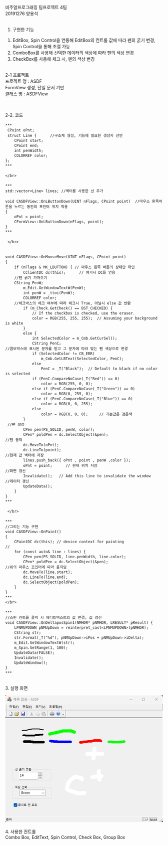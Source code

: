 
</br>
비주얼프로그래밍 팀프로젝트 4팀</br>
20191276 양용석 </br>
</br>

1. 구현한 기능</br>
  1) EditBox, Spin Control을 연동해 EditBox의 컨트롤 값에 따라 펜의 굵기 변경, Spin Control을 통해 조절 가능</br>
  2) ComboBox를 사용해 선택한 데이터의 색상에 따라 펜의 색상 변경</br>
  3) CheckBox를 사용해 체크 시, 펜의 색상 변경</br>
</br>
2-1 프로젝트 </br>
 프로젝트 명 : ASDF  </br>
 FormView 생성, 단일 문서 기반  </br>
 클래스 명 : ASDFView  </br>
  </br>
   </br>
   
2-2. 코드</br>
```
*** 
 CPoint oPnt;
 struct Line {      //구조체 형성, 기능에 필요한 생성자 선언
	CPoint start;
	CPoint end;
	int penWidth;
	COLORREF color;
};
***

</br>

*** 
std::vector<Line> lines; //벡터를 사용한 선 추가

void CASDFView::OnLButtonDown(UINT nFlags, CPoint point)  //마우스 왼쪽버튼을 누르는 동안의 포인터 위치 적용  
{
	oPnt = point;
	CFormView::OnLButtonDown(nFlags, point);
}
***

 </br>
 

void CASDFView::OnMouseMove(UINT nFlags, CPoint point)
{
	if (nFlags & MK_LBUTTON) { // 마우스 왼쪽 버튼의 상태만 확인
		CClientDC dc(this);      // 여기서 DC를 얻음
  	//펜 굵기 가져오기
  	CString PenW;
		m_Edit.GetWindowTextW(PenW);
		int penW = _ttoi(PenW);
		COLORREF color;
    //체크박스의 체크 여부에 따라 체크시 True, 아닐시 else 값 반환
		if (m_Check.GetCheck() == BST_CHECKED) {
			// If the checkbox is checked, use the eraser.
			color = RGB(255, 255, 255);  // Assuming your background is white
		}
		else {
			int SelectedColor = m_Cmb.GetCurSel();
			CString PenC;
//콤보박스에 표시된 문자를 받고 그 문자에 따라 맞는 펜 색상으로 변경
			if (SelectedColor != CB_ERR)
				m_Cmb.GetLBText(SelectedColor, PenC);
			else
				PenC = _T("Black");  // Default to black if no color is selected
			if (PenC.CompareNoCase(_T("Red")) == 0)
				color = RGB(255, 0, 0);
			else if (PenC.CompareNoCase(_T("Green")) == 0)
				color = RGB(0, 255, 0);
			else if (PenC.CompareNoCase(_T("Blue")) == 0)
				color = RGB(0, 0, 255);
			else
				color = RGB(0, 0, 0);     // 기본값은 검은색 
		}
 //펜 설정
		CPen pen(PS_SOLID, penW, color);
		CPen* poldPen = dc.SelectObject(&pen);
//펜 동작
		dc.MoveTo(oPnt);
		dc.LineTo(point);
//현재 값 벡터에 저장
		lines.push_back({ oPnt , point , penW ,color });
		oPnt = point;      // 현재 위치 저장
//화면 갱신
		Invalidate();   // Add this line to invalidate the window
//데이터 갱신
		UpdateData();
	}
}
***

 </br>
 
***
//그리는 기능 구현
void CASDFView::OnPaint()
{
	CPaintDC dc(this); // device context for painting
//
	for (const auto& line : lines) {
		CPen pen(PS_SOLID, line.penWidth, line.color);
		CPen* poldPen = dc.SelectObject(&pen);
//위의 마우스 포인터에 따라 움직임
		dc.MoveTo(line.start);
		dc.LineTo(line.end);
		dc.SelectObject(poldPen);
	}
}
***
</br>

***
//스핀 컨트롤 클릭 시 에디트텍스트의 값 변경, 값 갱신
void CASDFView::OnDeltaposSpin1(NMHDR* pNMHDR, LRESULT* pResult) {
	LPNMUPDOWN pNMUpDown = reinterpret_cast<LPNMUPDOWN>(pNMHDR);
	CString str;
	str.Format(_T("%d"), pNMUpDown->iPos + pNMUpDown->iDelta);
	m_Edit.SetWindowTextW(str);
	m_Spin.SetRange(1, 100);
	UpdateData(FALSE);
	Invalidate();
	UpdateWindow();
}
***
```
</br>
3. 실행 화면 </br>

![Image description](./asdf.png) </br>
</br>
  4. 사용한 컨트롤 </br>
Combo Box, EditText, Spin Control, Check Box, Group Box  </br>

